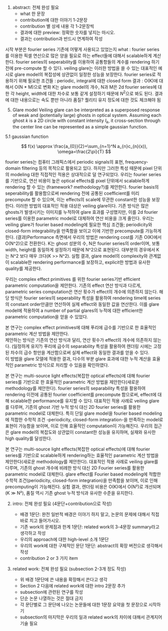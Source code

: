 1. abstract: 전체 완성 필요
	- what 한 문장
	- contribution에 대한 이야기 1-2문장
	- contribution 별 상세 내용 각 1-2문장씩
	- 결과에 대한 preview: 정확한 숫자를 넣지는 마시오.
	- 결과는 contribution과 반드시 연계하여 작성

시작 부분은 fourier series 기존에 어떻게 사용되고 있었는지
what : fourier series를 이용한 픽셀 연산으로 많은 양을 필요로 하는 effect들에 대해서 scalable하게 계산한다.
fourier series의 seperability를 이용하여 공통항들의 계수를 rendering 하기 전에 pre-compute 할 수 있다. veiling glare는 이러한 방법을 쓸 수 있는 대표적인 예시로 glare model의 복잡성에 상관없이 일정한 성능을 보장한다.
fourier series로 적용하기 위해 필요한 조건들 : periodic, integral에 대한 closed form
결과 : O(K)에 대해서 O(N * M)으로 변화 K는 glare model의 개수, N과 M은 2d fourier series에 대한 각 height, width에 대한 차수로 보통 같게 설정하기 때문에 $N^2$으로 봐도 된다. 결과에 대한 내용으로는 속도 뿐만 아니라 품질? 퀄리티 유지 정도에 대한 것도 체크해야 됨

5. Glare model
Veiling glare can be interpreted as a superposed response of weak and (potentially large) ghosts in optical system. Assuming each ghost $k$ is a 2D circle with constant intensity $I_{k}$, it cross-section through the center line can be represented as a simple gaussian function.

5.1 gaussian function

$$
f(x) \approx \frac{a_{0}}{2}+\sum_{n=1}^N a_{n}c_{n}(x)), \omega=\frac{2\pi}{T}
$$


fourier series는 컴퓨터 그래픽스에서 periodic signals의 표현, frequency-domain filtering 등의 목적으로 활용되고 있다. 하지만 그러한 특성 때문에 pixel 단위의 modeling 대한 직접적인 적용은 상대적으로 덜 연구되었다.
우리는 fourier series를 기반으로, 연산 비용이 높은 optical effects를 pixel 단위에서 scalable하게 rendering 할 수 있는 (framework? methodology?)를 제안한다. fourier basis의 seperability를 활용함으로써 rendering 전에 공통된 coefficient를 미리 precompute 할 수 있으며, 이는 effects의 scale에 무관한 constant한 성능을 보장한다.
이러한 방법의 대표적인 적용 대상은 veiling glare이다. 기존 방식은 많은 ghosts가 발생시키는 이미지를 누적하여 glare 효과를 구성했지만, 이를 2d fourier series를 이용한 parametric model로 대체하여 연산 비용을 크게 줄인다.
우리는 veiling glare가 fourier based modeling에 필요한 핵심 조건들; periodicity와 closed-form integrability을 만족함을 보이고 이에 기반한 precompute를 가능하게 한다.
(결과)Performance 측면에서 우리의 방법은 rendering cost를 기존 O(K)에서 O(N^2)으로 전환한다. K는 ghost 성분의 수, N은 fourier series의 order이며, 보통 width, height를 동일하게 설정하기 때문에 N^2으로 표현된다. 대부분의 경우에서 K는 N^2 보다 매우 크다(K >> N^2). 실험 결과, glare model의 complexity와 관계없이 scalable한 rendering performance를 보장하고, explicit한 방법과 유사한 quality를 제공한다.


우리는 complex effect primitives 를 위한 fourier series기반 efficient parametric computation을 제안한다.
기존의 effect 연산 방식과 다르게, parametric series computation은 연산 횟수가 effect의 개수에 의존하지 않는다.
해당 방식은 fourier series의 seperability 특성을 활용하여 rendering time에 series의 constant order만큼만 연산하여 실제 effect와 동일한 값을 연산한다.
이를 glare model에 적용하여 a number of partial glares의 누적에 대한 efficient한 parametric computation을 얻을 수 있었다. 

본 연구는 complex effect primitives에 대해 푸리에 급수를 기반으로 한 효율적인 parametric 계산 방법을 제안한다.  
제안하는 방식은 기존의 연산 방식과 달리, 연산 횟수가 effect의 개수에 의존하지 않는다. (일정하게 유지?)
푸리에 급수의 separability 특성을 활용하여 렌더링 시에는 고정된 차수의 급수 항만을 계산함으로써 실제 effect와 동일한 결과를 얻을 수 있다.  
이 방법을 glare 모델에 적용한 결과, 다수의 부분 glare 효과에 대한 누적 계산을 효율적인 parametric 방식으로 처리할 수 있음을 확인하였다.

본 연구는 multi-source light effects(복잡한 optical effects)에 대해 fourier series를 기반으로 한 효율적인 parametric 계산 방법을 제안한다(새로운 methodology를 제안한다).
fourier series의 separability 특성을 활용하여 rendering 이전에 공통된 fourier coefficient를 precompute 함으로써, effect에 대해 scalable한 performance를 유지할 수 있다.
대표적인 적용 사례로 veiling glare를 다루며, 기존의 ghost 기반 누적 방식 대신 2D fourier series를 활용한 parametric model로 대체한다.
특히 단일 glare model을 fourier based modeling에 적합한 수학적 조건 -periodicity, closed-form integration-을 만족하는 model로 표현이 가능함을 보이며, 이로 인해 효율적인 computation이 가능해진다.
우리의 접근은 glare model의 복잡도와 상관없이 constant한 성능을 유지하며, 실재와 유사한 high quality를 달성한다.

본 연구는 multi-source light effects(복잡한 optical effects)에 대해 fourier series를 기반으로 scalable하게 rendering하는 효율적인 parametric 계산 방법을 제안한다(새로운 methodology를 제안한다).
대표적인 적용 사례로 veiling glare를 다루며, 기존의 ghost 개수에 비례한 방식 대신 2D Fourier series를 활용한 parametric model로 대체한다. 
glare effect를 Fourier based modeling에 적합한 수학적 조건(periodicity, closed-form integration)을 만족함을 보이며, 이로 인해 precomputing이 가능해진다. 
실험 결과, 렌더링 비용은 O(K)에서 O(N²)로 개선되며(K ≫ N²), 품질 역시 기존 ghost 누적 방식과 유사한 수준을 유지한다.


2. intro: 전체 완성 필요 (4문단+contribution으로 작성)
	- 배경 1문단: 완전 일반적 배경은 이야기 하지 말고, 논문의 문제에 대해서 직접 바로 치고 들어가시오.
	- 기존 work의 문제점과 한계 1문단: related work의 3-4문장 summary라고 생각하고 작성
	- 우리의 approach에 대한 high-level 소개 1문단
	- 우리의 work에 대한 구체적인 문단 1문단: abstract의 확장 버전으로 생각해서 작성
	- contribution 2 or 3 가지 item

3. related work: 전체 완성 필요 (subsection 2-3개 정도 작성)
	- 위 배경 1문단에 쓴 내용을 확장해서 쓴다고 생각
	- Section 2 다음에 related work에 대한 intro 2문장 추가
	- subsection에 관련된 연구를 작성
	- 단순 논문 나열하는 것은 절대 금지
	- 각 문단별로 그 문단에 나오는 논문들에 대한 1문장 요약을 첫 문장으로 시작하기
	- subsection의 마지막은 우리의 일과 related work의 차이에 대해서 관계지어 기술 필요
